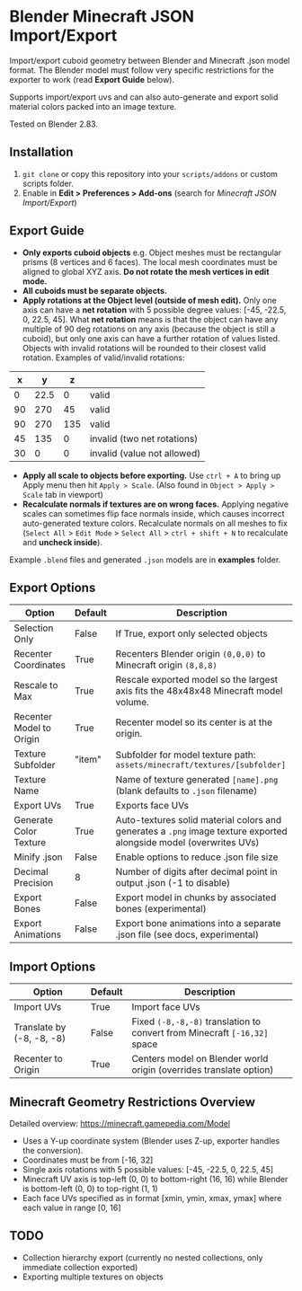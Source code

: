 Blender Minecraft JSON Import/Export
=======================================
Import/export cuboid geometry between Blender and Minecraft .json model format. The Blender model must follow very specific restrictions for the exporter to work (read **Export Guide** below).

Supports import/export uvs and can also auto-generate and export solid material colors packed into an image texture.

Tested on Blender 2.83.


Installation
---------------------------------------
1. `git clone` or copy this repository into your `scripts/addons` or custom scripts folder.
2. Enable in **Edit > Preferences > Add-ons** (search for *Minecraft JSON Import/Export*)


Export Guide 
---------------------------------------
- **Only exports cuboid objects** e.g. Object meshes must be rectangular prisms (8 vertices and 6 faces). The local mesh coordinates must be aligned to global XYZ axis. **Do not rotate the mesh vertices in edit mode.**
- **All cuboids must be separate objects.**
- **Apply rotations at the Object level (outside of mesh edit).** Only one axis can have a **net rotation** with 5 possible degree values: [-45, -22.5, 0, 22.5, 45]. What **net rotation** means is that the object can have any multiple of 90 deg rotations on any axis (because the object is still a cuboid), but only one axis can have a further rotation of values listed. Objects with invalid rotations will be rounded to their closest valid rotation. Examples of valid/invalid rotations:

|x   | y   | z  |       |
|----|---- |----|------ |
|0   |22.5 |0   | valid |
|90  |270  |45  | valid |
|90  |270  |135 | valid |
|45  |135  |0   | invalid (two net rotations) |
|30  |0    |0   | invalid (value not allowed) |

- **Apply all scale to objects before exporting.** Use `ctrl + A` to bring up Apply menu then hit `Apply > Scale`. (Also found in `Object > Apply > Scale` tab in viewport)
- **Recalculate normals if textures are on wrong faces.** Applying negative scales can sometimes flip face normals inside, which causes incorrect auto-generated texture colors. Recalculate normals on all meshes to fix (`Select All` > `Edit Mode` > `Select All` > `ctrl + shift + N` to recalculate and **uncheck inside**).

Example `.blend` files and generated `.json` models are in **examples** folder.


Export Options
---------------------------------------
|  Option  |  Default   | Description  |
|----------|------------|------------- |
| Selection Only | False | If True, export only selected objects|
| Recenter Coordinates | True | Recenters Blender origin `(0,0,0)` to Minecraft origin `(8,8,8)`|
| Rescale to Max | True | Rescale exported model so the largest axis fits the 48x48x48 Minecraft model volume.
| Recenter Model to Origin | True | Recenter model so its center is at the origin.
| Texture Subfolder | "item" | Subfolder for model texture path: `assets/minecraft/textures/[subfolder]` |
| Texture Name | | Name of texture generated `[name].png` (blank defaults to `.json` filename) |
| Export UVs | True | Exports face UVs |
| Generate Color Texture| True | Auto-textures solid material colors and generates a `.png` image texture exported alongside model (overwrites UVs) |
| Minify .json | False | Enable options to reduce .json file size |
| Decimal Precision | 8 | Number of digits after decimal point in output .json (-1 to disable) |
| Export Bones | False | Export model in chunks by associated bones (experimental) |
| Export Animations | False | Export bone animations into a separate .json file (see docs, experimental) |


Import Options
---------------------------------------
|  Option  |  Default   | Description  |
|----------|------------|------------- |
| Import UVs | True | Import face UVs |
| Translate by (-8, -8, -8) | False | Fixed `(-8,-8,-8)` translation to convert from Minecraft `[-16,32]` space |
| Recenter to Origin | True | Centers model on Blender world origin (overrides translate option) |


Minecraft Geometry Restrictions Overview
---------------------------------------
Detailed overview: https://minecraft.gamepedia.com/Model
- Uses a Y-up coordinate system (Blender uses Z-up, exporter handles the conversion).
- Coordinates must be from [-16, 32]
- Single axis rotations with 5 possible values: [-45, -22.5, 0, 22.5, 45]
- Minecraft UV axis is top-left (0, 0) to bottom-right (16, 16) while Blender is bottom-left (0, 0) to top-right (1, 1)  
- Each face UVs specified as in format [xmin, ymin, xmax, ymax] where each value in range [0, 16]

TODO
---------------------------------------
- Collection hierarchy export (currently no nested collections, only immediate collection exported)
- Exporting multiple textures on objects
